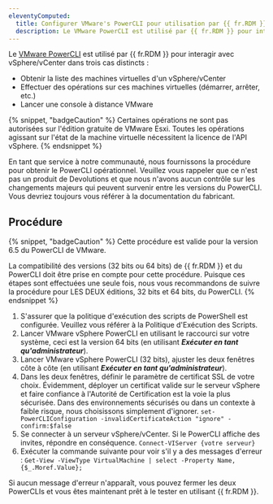 ```yaml
---
eleventyComputed:
  title: Configurer VMware's PowerCLI pour utilisation par {{ fr.RDM }}
  description: Le VMware PowerCLI est utilisé par {{ fr.RDM }} pour interagir avec vSphere/vCenter dans trois cas distincts.
---
```

Le [VMware PowerCLI](http://www.vmware.com/support/developer/PowerCLI/index.html) est utilisé par {{ fr.RDM }} pour interagir avec vSphere/vCenter dans trois cas distincts :
* Obtenir la liste des machines virtuelles d'un vSphere/vCenter
* Effectuer des opérations sur ces machines virtuelles (démarrer, arrêter, etc.)
* Lancer une console à distance VMware

{% snippet, "badgeCaution" %}
Certaines opérations ne sont pas autorisées sur l'édition gratuite de VMware Esxi. Toutes les opérations agissant sur l'état de la machine virtuelle nécessitent la licence de l'API vSphere.
{% endsnippet %}  

En tant que service à notre communauté, nous fournissons la procédure pour obtenir le PowerCLI opérationnel. Veuillez vous rappeler que ce n'est pas un produit de Devolutions et que nous n'avons aucun contrôle sur les changements majeurs qui peuvent survenir entre les versions du PowerCLI. Vous devriez toujours vous référer à la documentation du fabricant.

## Procédure
{% snippet, "badgeCaution" %}
Cette procédure est valide pour la version 6.5 du PowerCLI de VMware.

La compatibilité des versions (32 bits ou 64 bits) de {{ fr.RDM }} et du PowerCLI doit être prise en compte pour cette procédure. Puisque ces étapes sont effectuées une seule fois, nous vous recommandons de suivre la procédure pour LES DEUX éditions, 32 bits et 64 bits, du PowerCLI.
{% endsnippet %}  

1. S'assurer que la politique d'exécution des scripts de PowerShell est configurée. Veuillez vous référer à la Politique d'Exécution des Scripts.
1. Lancer VMware vSphere PowerCLI en utilisant le raccourci sur votre système, ceci est la version 64 bits (en utilisant ***Exécuter en tant qu'administrateur***).
1. Lancer VMware vSphere PowerCLI (32 bits), ajuster les deux fenêtres côte à côte (en utilisant ***Exécuter en tant qu'administrateur***).
1. Dans les deux fenêtres, définir le paramètre de certificat SSL de votre choix. Évidemment, déployer un certificat valide sur le serveur vSphere et faire confiance à l'Autorité de Certification est la voie la plus sécurisée. Dans des environnements sécurisés ou dans un contexte à faible risque, nous choisissons simplement d'ignorer.
`set-PowerCLIConfiguration -invalidCertificateAction "ignore" -confirm:$false`
1. Se connecter à un serveur vSphere/vCenter. Si le PowerCLI affiche des invites, répondre en conséquence.
`Connect-VIServer {votre serveur}`
1. Exécuter la commande suivante pour voir s'il y a des messages d'erreur :
`Get-View -ViewType VirtualMachine | select -Property Name, {$_.Moref.Value};`

Si aucun message d'erreur n'apparaît, vous pouvez fermer les deux PowerCLIs et vous êtes maintenant prêt à le tester en utilisant {{ fr.RDM }}.